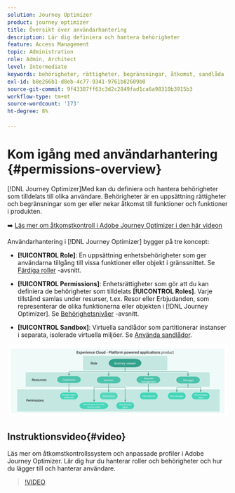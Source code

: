 ```yaml
---
solution: Journey Optimizer
product: journey optimizer
title: Översikt över användarhantering
description: Lär dig definiera och hantera behörigheter
feature: Access Management
topic: Administration
role: Admin, Architect
level: Intermediate
keywords: behörigheter, rättigheter, begränsningar, åtkomst, sandlåda
exl-id: b8e266b1-d8eb-4c77-9341-9761b82609b0
source-git-commit: 9f43387ff63c3d2c2849fad1ca6a98310b3915b3
workflow-type: tm+mt
source-wordcount: '173'
ht-degree: 8%

---
```


# Kom igång med användarhantering {#permissions-overview}

[!DNL Journey Optimizer]Med kan du definiera och hantera behörigheter som tilldelats till olika användare.  Behörigheter är en uppsättning rättigheter och begränsningar som ger eller nekar åtkomst till funktioner och funktioner i produkten.

➡️ [Läs mer om åtkomstkontroll i Adobe Journey Optimizer i den här videon](#video)

Användarhantering i [!DNL Journey Optimizer] bygger på tre koncept:

* **[!UICONTROL Role]**: En uppsättning enhetsbehörigheter som ger användarna tillgång till vissa funktioner eller objekt i gränssnittet. Se [Färdiga roller](ootb-product-profiles.md) -avsnitt.

* **[!UICONTROL Permissions]**: Enhetsrättigheter som gör att du kan definiera de behörigheter som tilldelats **[!UICONTROL Roles]**. Varje tillstånd samlas under resurser, t.ex. Resor eller Erbjudanden, som representerar de olika funktionerna eller objekten i [!DNL Journey Optimizer]. Se [Behörighetsnivåer](high-low-permissions.md) -avsnitt.

* **[!UICONTROL Sandbox]**: Virtuella sandlådor som partitionerar instanser i separata, isolerade virtuella miljöer. Se [Använda sandlådor](sandboxes.md).

![](assets/do-not-localize/permissions_2.png)

## Instruktionsvideo{#video}

Läs mer om åtkomstkontrollssystem och anpassade profiler i Adobe Journey Optimizer. Lär dig hur du hanterar roller och behörigheter och hur du lägger till och hanterar användare.

>[!VIDEO](https://video.tv.adobe.com/v/333998?quality=12)